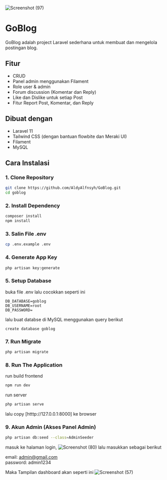 ![Screenshot (97)](https://github.com/user-attachments/assets/db2d44c0-e75a-480c-a037-6970991cdb45)
# GoBlog

GoBlog adalah project Laravel sederhana untuk membuat dan mengelola postingan blog.

## Fitur

-   CRUD
-   Panel admin menggunakan Filament
-   Role user & admin
-   Forum discussion (Komentar dan Reply)
-   Like dan Dislike untuk setiap Post
-   Fitur Report Post, Komentar, dan Reply

## Dibuat dengan

-   Laravel 11
-   Tailwind CSS (dengan bantuan flowbite dan Meraki UI)
-   Filament
-   MySQL

## Cara Instalasi

### 1. Clone Repository

```bash
git clone https://github.com/AldyAlfnsyh/GoBlog.git
cd goblog
```

### 2. Install Dependency

```bash
composer install
npm install
```

### 3. Salin File .env

```bash
cp .env.example .env
```

### 4. Generate App Key

```bash
php artisan key:generate
```

### 5. Setup Database

buka file .env lalu cocokkan seperti ini

```
DB_DATABASE=goblog
DB_USERNAME=root
DB_PASSWORD=
```

lalu buat databse di MySQL menggunakan query berikut

```
create database goblog
```

### 7. Run Migrate

```bash
php artisan migrate
```

### 8. Run The Application

run build frontend

```bash
npm run dev
```

run server

```bash
php artisan serve
```

lalu copy [htttp://127.0.0.1:8000] ke browser

### 9. Akun Admin (Akses Panel Admin)


```bash
php artisan db:seed --class=AdminSeeder
```
masuk ke halaman login,
![Screenshot (80)](https://github.com/user-attachments/assets/3dd6a799-8d6a-4802-b6de-c9fd1752c28e)
lalu masukkan sebagai berikut

email: admin@gmail.com  
password: admin1234

Maka Tampilan dashboard akan seperti ini
![Screenshot (57)](https://github.com/user-attachments/assets/52eb569a-bfe9-4324-b99b-49a020923cf8)
